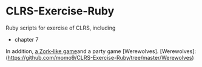 CLRS-Exercise-Ruby
==================

Ruby scripts for exercise of CLRS, including
- chapter 7

In addition, [a Zork-like game](http://github.com/momo9/CLRS-Exercise-Ruby/tree/master/zork-like-game)and a party game [Werewolves].
[Werewolves]:(https://github.com/momo9/CLRS-Exercise-Ruby/tree/master/Werewolves)

